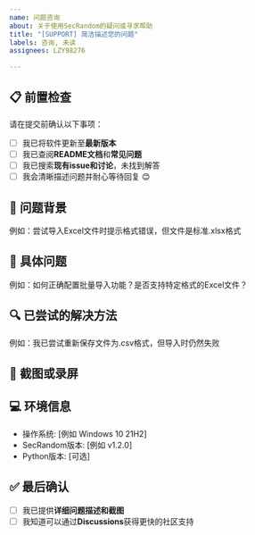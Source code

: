 ```yaml
---
name: 问题咨询
about: 关于使用SecRandom的疑问或寻求帮助
title: "[SUPPORT] 简洁描述您的问题"
labels: 咨询, 未读
assignees: LZY98276

---
```


## 📋 前置检查
请在提交前确认以下事项：
- [ ] 我已将软件更新至**最新版本**
- [ ] 我已查阅**README文档**和**常见问题**
- [ ] 我已搜索**现有issue和讨论**，未找到解答
- [ ] 我会清晰描述问题并耐心等待回复 😊

## 🤔 问题背景
<!-- 描述您使用SecRandom的场景和遇到的困惑 -->
例如：尝试导入Excel文件时提示格式错误，但文件是标准.xlsx格式

## 📝 具体问题
<!-- 详细描述您的疑问或遇到的困难 -->
例如：如何正确配置批量导入功能？是否支持特定格式的Excel文件？

## 🔍 已尝试的解决方法
<!-- 描述您已经尝试过的解决步骤 -->
例如：我已尝试重新保存文件为.csv格式，但导入时仍然失败

## 📸 截图或录屏
<!-- 提供相关截图或录屏帮助理解问题 -->

## 💻 环境信息
- 操作系统: [例如 Windows 10 21H2]
- SecRandom版本: [例如 v1.2.0]
- Python版本: [可选]

## ✅ 最后确认
- [ ] 我已提供**详细问题描述和截图**
- [ ] 我知道可以通过**Discussions**获得更快的社区支持